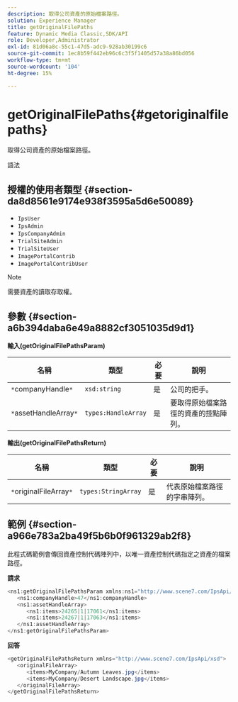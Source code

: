 ```yaml
---
description: 取得公司資產的原始檔案路徑。
solution: Experience Manager
title: getOriginalFilePaths
feature: Dynamic Media Classic,SDK/API
role: Developer,Administrator
exl-id: 81d06a8c-55c1-47d5-adc9-928ab30199c6
source-git-commit: 1ec8b59f442eb96c6c3f5f1405d57a38a86bd056
workflow-type: tm+mt
source-wordcount: '104'
ht-degree: 15%

---
```


# getOriginalFilePaths{#getoriginalfilepaths}

取得公司資產的原始檔案路徑。

語法

## 授權的使用者類型 {#section-da8d8561e9174e938f3595a5d6e50089}

* `IpsUser`
* `IpsAdmin`
* `IpsCompanyAdmin`
* `TrialSiteAdmin`
* `TrialSiteUser`
* `ImagePortalContrib`
* `ImagePortalContribUser`

>[!NOTE]
>
>需要資產的讀取存取權。

## 參數 {#section-a6b394daba6e49a8882cf3051035d9d1}

**輸入(getOriginalFilePathsParam)**

| 名稱 | 類型 | 必要 | 說明 |
|---|---|---|---|
| `*`companyHandle`*` | `xsd:string` | 是 | 公司的把手。 |
| `*`assetHandleArray`*` | `types:HandleArray` | 是 | 要取得原始檔案路徑的資產的控點陣列。 |

**輸出(getOriginalFilePathsReturn)**

| 名稱 | 類型 | 必要 | 說明 |
|---|---|---|---|
| `*`originalFileArray`*` | `types:StringArray` | 是 | 代表原始檔案路徑的字串陣列。 |

## 範例 {#section-a966e783a2ba49f5b6b0f961329ab2f8}

此程式碼範例會傳回資產控制代碼陣列中，以唯一資產控制代碼指定之資產的檔案路徑。

**請求**

```java
<ns1:getOriginalFilePathsParam xmlns:ns1="http://www.scene7.com/IpsApi/xsd">
   <ns1:companyHandle>47</ns1:companyHandle>
   <ns1:assetHandleArray>
      <ns1:items>24265|1|17061</ns1:items>
      <ns1:items>24267|1|17063</ns1:items>
   </ns1:assetHandleArray>
</ns1:getOriginalFilePathsParam>
```

**回答**

```java
<getOriginalFilePathsReturn xmlns="http://www.scene7.com/IpsApi/xsd">
   <originalFileArray>
      <items>MyCompany/Autumn Leaves.jpg</items>
      <items>MyCompany/Desert Landscape.jpg</items>
   </originalFileArray>
</getOriginalFilePathsReturn>
```
